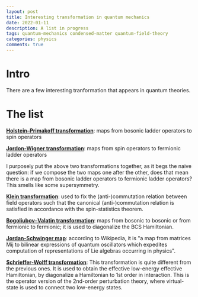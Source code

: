 ```yaml
---
layout: post
title: Interesting transformation in quantum mechanics
date: 2022-01-11
description: A list in progress
tags: quantum-mechanics condensed-matter quantum-field-theory
categories: physics
comments: true
---
```



# Intro

There are a few interesting tranformation that appears in quantum theories.


# The list


[**Holstein–Primakoff transformation**](https://en.m.wikipedia.org/wiki/Holstein%E2%80%93Primakoff_transformation): maps from bosonic ladder operators to spin operators

[**Jordon-Wigner transformation**](https://en.wikipedia.org/wiki/Jordan%E2%80%93Wigner_transformation): maps from spin operators to fermionic ladder operators

I purposely put the above two transformations together, as it begs the naive question: if we compose the two maps one after the other, does that mean there is a map from bosonic ladder operators to fermionic ladder operators? This smells like some supersymmetry.

[**Klein transformation**](https://en.m.wikipedia.org/wiki/Klein_transformation): used to fix the (anti-)commutation relation between field operators such that the canonical (anti-)commutation relation is satisfied in accordance with the spin-statistics theorem.

[**Bogoliubov–Valatin transformation**](https://en.m.wikipedia.org/wiki/Bogoliubov_transformation): maps from bosonic to bosonic or from fermionic to fermionic; it is used to diagonalize the BCS Hamiltonian.

[**Jordan-Schwinger map**](https://en.m.wikipedia.org/wiki/Jordan_map): according to Wikipedia, it is "a map from matrices Mij to bilinear expressions of quantum oscillators which expedites computation of representations of Lie algebras occurring in physics".

[**Schrieffer-Wolff transformation**](https://en.m.wikipedia.org/wiki/Schrieffer%E2%80%93Wolff_transformation): This transformation is quite different from the previous ones. It is used to obtain the effective low-energy effective Hamiltonian, by diagonalize a Hamiltonian to 1st order in interaction. This is the operator version of the 2nd-order perturbation theory, where virtual-state is used to connect two low-energy states.
























